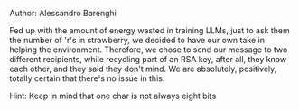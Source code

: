 Author: Alessandro Barenghi

Fed up with the amount of energy wasted in training LLMs, just to ask them the number of 'r's in strawberry, we decided to have our own take in helping the environment. Therefore, we chose to send our message to two different recipients, while recycling part of an RSA key, after all, they know each other, and they said they don't mind. We are absolutely, positively, totally certain that there's no issue in this.

Hint: Keep in mind that one char is not always eight bits
